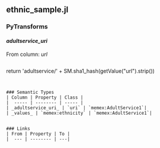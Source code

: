 ## ethnic_sample.jl

### PyTransforms
#### _adultservice_uri_
From column: _url_
>``` python
return 'adultservice/' + SM.sha1_hash(getValue("url").strip())
```


### Semantic Types
| Column | Property | Class |
|  ----- | -------- | ----- |
| _adultservice_uri_ | `uri` | `memex:AdultService1`|
| _values_ | `memex:ethnicity` | `memex:AdultService1`|


### Links
| From | Property | To |
|  --- | -------- | ---|
